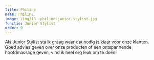 ```yaml
---
title: Philine
naam: Philine
image: /img/13.-philine-junior-stylist.jpg
functie: Junior Stylist
order: 9
---
```



Als Junior Stylist sta ik graag waar dat nodig is klaar voor onze klanten. Goed advies geven over onze producten of een ontspannende hoofdmassage geven, vind ik heel erg leuk om te doen.